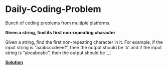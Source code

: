 # Daily-Coding-Problem
Bunch of coding problems from multiple platforms.

**Given a string, find its first non-repeating character**

Given a string, find the first non-repeating character in it. For example, if the input string is “aaabcccdeeef”, then the output should be ‘b’ and if the input string is “abcabcabc”, then the output should be ‘_’.

[**Solution**](https://github.com/X00122527/Daily-Coding-Problem/blob/main/solutions/firstNonRepeatingCharacter.py)

